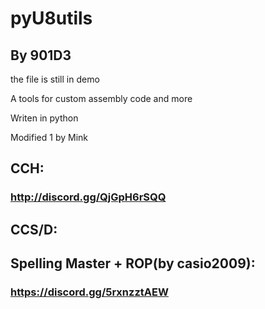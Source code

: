 # pyU8utils
## By 901D3

the file is still in demo

A tools for custom assembly code and more

Writen in python

Modified 1 by Mink

## CCH:
### http://discord.gg/QjGpH6rSQQ
## CCS/D:
###
## Spelling Master + ROP(by casio2009):
### https://discord.gg/5rxnzztAEW











